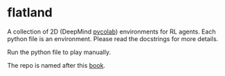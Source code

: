 # flatland

A collection of 2D (DeepMind [pycolab](https://github.com/deepmind/pycolab)) environments for RL agents.
Each python file is an environment.
Please read the docstrings for more details.

Run the python file to play manually.

The repo is named after this [book](https://archive.org/details/flatlandromanceo00abbouoft).
